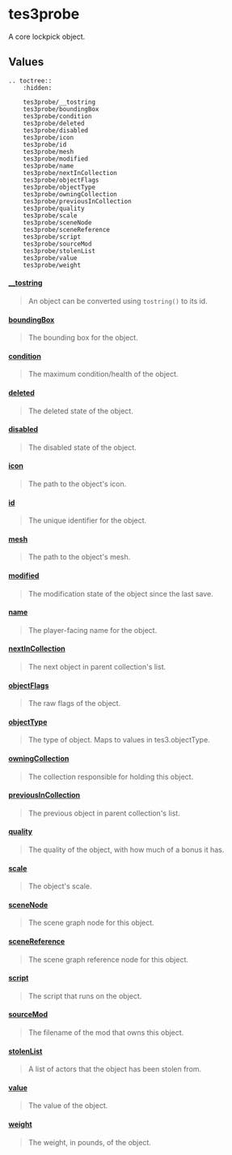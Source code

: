 # tes3probe

A core lockpick object.

## Values

```eval_rst
.. toctree::
    :hidden:

    tes3probe/__tostring
    tes3probe/boundingBox
    tes3probe/condition
    tes3probe/deleted
    tes3probe/disabled
    tes3probe/icon
    tes3probe/id
    tes3probe/mesh
    tes3probe/modified
    tes3probe/name
    tes3probe/nextInCollection
    tes3probe/objectFlags
    tes3probe/objectType
    tes3probe/owningCollection
    tes3probe/previousInCollection
    tes3probe/quality
    tes3probe/scale
    tes3probe/sceneNode
    tes3probe/sceneReference
    tes3probe/script
    tes3probe/sourceMod
    tes3probe/stolenList
    tes3probe/value
    tes3probe/weight
```

#### [__tostring](tes3probe/__tostring.md)

> An object can be converted using ``tostring()`` to its id.

#### [boundingBox](tes3probe/boundingBox.md)

> The bounding box for the object.

#### [condition](tes3probe/condition.md)

> The maximum condition/health of the object.

#### [deleted](tes3probe/deleted.md)

> The deleted state of the object.

#### [disabled](tes3probe/disabled.md)

> The disabled state of the object.

#### [icon](tes3probe/icon.md)

> The path to the object's icon.

#### [id](tes3probe/id.md)

> The unique identifier for the object.

#### [mesh](tes3probe/mesh.md)

> The path to the object's mesh.

#### [modified](tes3probe/modified.md)

> The modification state of the object since the last save.

#### [name](tes3probe/name.md)

> The player-facing name for the object.

#### [nextInCollection](tes3probe/nextInCollection.md)

> The next object in parent collection's list.

#### [objectFlags](tes3probe/objectFlags.md)

> The raw flags of the object.

#### [objectType](tes3probe/objectType.md)

> The type of object. Maps to values in tes3.objectType.

#### [owningCollection](tes3probe/owningCollection.md)

> The collection responsible for holding this object.

#### [previousInCollection](tes3probe/previousInCollection.md)

> The previous object in parent collection's list.

#### [quality](tes3probe/quality.md)

> The quality of the object, with how much of a bonus it has.

#### [scale](tes3probe/scale.md)

> The object's scale.

#### [sceneNode](tes3probe/sceneNode.md)

> The scene graph node for this object.

#### [sceneReference](tes3probe/sceneReference.md)

> The scene graph reference node for this object.

#### [script](tes3probe/script.md)

> The script that runs on the object.

#### [sourceMod](tes3probe/sourceMod.md)

> The filename of the mod that owns this object.

#### [stolenList](tes3probe/stolenList.md)

> A list of actors that the object has been stolen from.

#### [value](tes3probe/value.md)

> The value of the object.

#### [weight](tes3probe/weight.md)

> The weight, in pounds, of the object.
